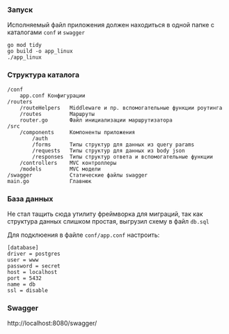 ### Запуск

Исполняемый файл приложения должен находиться в одной папке с каталогами ``conf`` и ``swagger``

```
go mod tidy
go build -o app_linux
./app_linux
```


### Структура каталога

    /conf
        app.conf Конфигурации
    /routers
        /routeHelpers   Middleware и пр. вспомогательные функции роутинга
        /routes         Маршруты
        router.go       Файл инициализации маршрутизатора
    /src
        /components     Компоненты приложения
            /auth
            /forms      Типы структур для данных из query params
            /requests   Типы структур для данных из body json
            /responses  Типы структур ответа и вспомогательные функции
        /controllers    MVC контроллеры
        /models         MVC модели
    /swagger            Статические файлы swagger
    main.go             Главнюк
        

### База данных

Не стал тащить сюда утилиту фреймворка для миграций, так как структура данных слишком простая, выгрузил схему в файл ``db.sql``

Для подклюения в файле ``conf/app.conf`` настроить:

```
[database]
driver = postgres
user = www
password = secret
host = localhost
port = 5432
name = db
ssl = disable
```

### Swagger

http://localhost:8080/swagger/